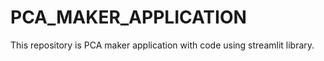# PCA_MAKER_APPLICATION
This repository is PCA maker application with code using streamlit library.

